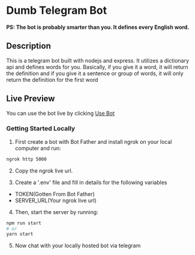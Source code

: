 # Dumb  Telegram Bot

**PS: The bot is probably smarter than you. It defines every English word.**

## Description
This is a telegram bot built with nodejs and express. It utilizes a dictionary api and defines words for you.
Basically, if you give it a word, it will return the definition and if you give it a sentence or group of words, it will only return the definition for the first word


## Live Preview
You can use the bot live by clicking [Use Bot](https://t.me/ji_dictionary_bot)

### Getting Started Locally

1. First create a bot with Bot Father and install ngrok on your local computer and run:

```bash
ngrok http 5000
```

2. Copy the ngrok live url.

3. Create a '.env' file and fill in details for the following variables
- TOKEN(Gotten From Bot Father)
- SERVER_URL(Your ngrok live url)



4. Then, start the server by running:

```bash
npm run start
# or
yarn start
```

5. Now chat with your locally hosted bot via telegram

